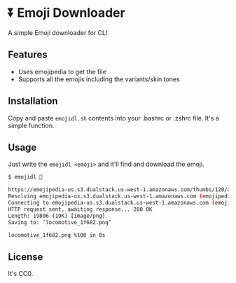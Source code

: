 # ⏬ Emoji Downloader

A simple Emoji downloader for CLI

## Features

- Uses emojipedia to get the file
- Supports all the emojis including the variants/skin tones

## Installation

Copy and paste `emojidl.sh` contents into your .bashrc or .zshrc file. It's a simple function.

## Usage

Just write the `emojidl <emoji>` and it'll find and download the emoji.

```bash
$ emojidl 🚂

https://emojipedia-us.s3.dualstack.us-west-1.amazonaws.com/thumbs/120/apple/285/locomotive_1f682.png
Resolving emojipedia-us.s3.dualstack.us-west-1.amazonaws.com (emojipedia-us.s3.dualstack.us-west-1.amazonaws.com)... 52.219.112.184
Connecting to emojipedia-us.s3.dualstack.us-west-1.amazonaws.com (emojipedia-us.s3.dualstack.us-west-1.amazonaws.com)|52.219.112.184|:443... connected.
HTTP request sent, awaiting response... 200 OK
Length: 19806 (19K) [image/png]
Saving to: ‘locomotive_1f682.png’

locomotive_1f682.png %100 in 0s
```

## License
It's CC0.
